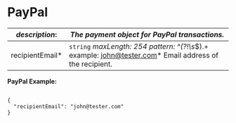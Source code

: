 
# PayPal

| *description*: | *The payment object for PayPal transactions.*| 
|----|----|
| recipientEmail* |  ``` string ```  *maxLength: 254 pattern: ^(?!\s*$).+ example: john@tester.com* Email address of the recipient.|

**PayPal Example:**

```{r}

{
  "recipientEmail": "john@tester.com"
}
```
